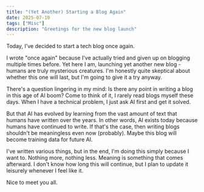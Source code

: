 ```yaml
---
title: "(Yet Another) Starting a Blog Again"
date: 2025-07-10
tags: ["Misc"]
description: "Greetings for the new blog launch"
---
```


Today, I've decided to start a tech blog once again.

I wrote "once again" because I've actually tried and given up on blogging multiple times before. Yet here I am, launching yet another new blog - humans are truly mysterious creatures. I'm honestly quite skeptical about whether this one will last, but I'm going to give it a try anyway.

There's a question lingering in my mind: Is there any point in writing a blog in this age of AI boom? Come to think of it, I rarely read blogs myself these days. When I have a technical problem, I just ask AI first and get it solved.

But that AI has evolved by learning from the vast amount of text that humans have written over the years. In other words, AI exists today because humans have continued to write. If that's the case, then writing blogs shouldn't be meaningless even now (probably). Maybe this blog will become training data for future AI.

I've written various things, but in the end, I'm doing this simply because I want to. Nothing more, nothing less. Meaning is something that comes afterward. I don't know how long this will continue, but I plan to update it leisurely whenever I feel like it.

Nice to meet you all.
